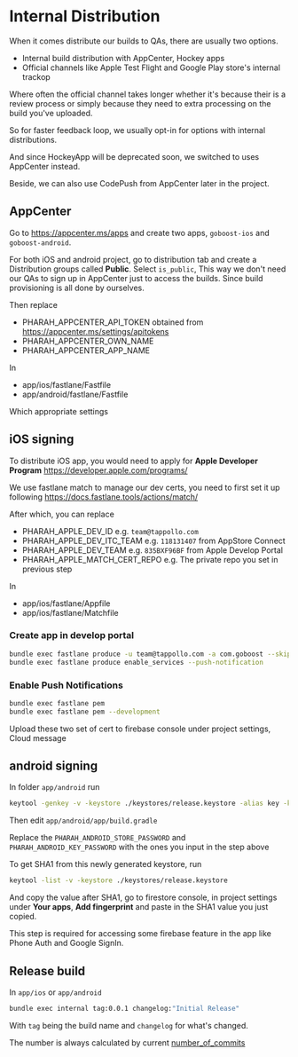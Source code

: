 # Internal Distribution

When it comes distribute our builds to QAs, there are usually two options.

- Internal build distribution with AppCenter, Hockey apps
- Official channels like Apple Test Flight and Google Play store's internal trackop

Where often the official channel takes longer
whether it's because their is a review process or simply because they need to
extra processing on the build you've uploaded.

So for faster feedback loop, we usually opt-in for options with internal distributions.

And since HockeyApp will be deprecated soon, we switched to uses AppCenter instead.

Beside, we can also use CodePush from AppCenter later in the project.

## AppCenter

Go to https://appcenter.ms/apps and create two apps, `goboost-ios` and `goboost-android`.

For both iOS and android project, go to distribution tab and create a Distribution groups called **Public**. Select `is_public`,
This way we don't need our QAs to sign up in AppCenter just to access the builds. Since build provisioning is all done by ourselves.

Then replace

- PHARAH_APPCENTER_API_TOKEN obtained from https://appcenter.ms/settings/apitokens
- PHARAH_APPCENTER_OWN_NAME
- PHARAH_APPCENTER_APP_NAME

In

- app/ios/fastlane/Fastfile
- app/android/fastlane/Fastfile

Which appropriate settings

## iOS signing

To distribute iOS app, you would need to apply for **Apple Developer Program** https://developer.apple.com/programs/

We use fastlane match to manage our dev certs, you need to first set it up following https://docs.fastlane.tools/actions/match/

After which, you can replace

- PHARAH_APPLE_DEV_ID e.g. `team@tappollo.com`
- PHARAH_APPLE_DEV_ITC_TEAM e.g. `118131407` from AppStore Connect
- PHARAH_APPLE_DEV_TEAM e.g. `835BXF96BF` from Apple Develop Portal
- PHARAH_APPLE_MATCH_CERT_REPO e.g. The private repo you set in previous step

In

- app/ios/fastlane/Appfile
- app/ios/fastlane/Matchfile

### Create app in develop portal

```bash
bundle exec fastlane produce -u team@tappollo.com -a com.goboost --skip_itc
bundle exec fastlane produce enable_services --push-notification
```

### Enable Push Notifications

```bash
bundle exec fastlane pem
bundle exec fastlane pem --development
```

Upload these two set of cert to firebase console under project settings, Cloud message

## android signing

In folder `app/android` run

```bash
keytool -genkey -v -keystore ./keystores/release.keystore -alias key -keyalg RSA -keysize 2048 -validity 10000
```

Then edit `app/android/app/build.gradle`

Replace the `PHARAH_ANDROID_STORE_PASSWORD` and `PHARAH_ANDROID_KEY_PASSWORD` with the ones you input in the step above

To get SHA1 from this newly generated keystore, run

```bash
keytool -list -v -keystore ./keystores/release.keystore
```

And copy the value after SHA1, go to firestore console,
in project settings under **Your apps**, **Add fingerprint**
and paste in the SHA1 value you just copied.

This step is required for accessing some firebase feature in the app like Phone Auth and Google SignIn.

## Release build

In `app/ios` or `app/android`

```bash
bundle exec internal tag:0.0.1 changelog:"Initial Release"
```

With `tag` being the build name and `changelog` for what's changed.

The number is always calculated by current [number_of_commits](https://docs.fastlane.tools/actions/number_of_commits/)
